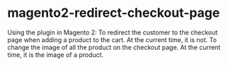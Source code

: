 # magento2-redirect-checkout-page
Using the plugin in Magento 2: To redirect the customer to the checkout page when adding a product to the cart. At the current time, it is not. To change the image of all the product on the checkout page. At the current time, it is the image of a product.
